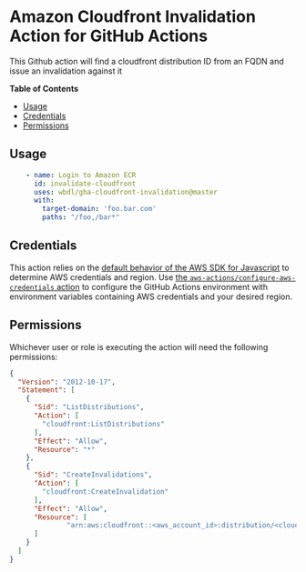 # Amazon Cloudfront Invalidation Action for GitHub Actions

This Github action will find a cloudfront distribution ID from an FQDN and issue an invalidation against it

**Table of Contents**

<!-- toc -->

- [Usage](#usage)
- [Credentials](#credentials)
- [Permissions](#permissions)

<!-- tocstop -->

## Usage

```yaml
    - name: Login to Amazon ECR
      id: invalidate-cloudfront
      uses: wbdl/gha-cloudfront-invalidation@master
      with:
        target-domain: 'foo.bar.com'
        paths: "/foo,/bar*"
```

## Credentials

This action relies on the [default behavior of the AWS SDK for Javascript](https://docs.aws.amazon.com/sdk-for-javascript/v2/developer-guide/setting-credentials-node.html) to determine AWS credentials and region.
Use [the `aws-actions/configure-aws-credentials` action](https://github.com/aws-actions/configure-aws-credentials) to configure the GitHub Actions environment with environment variables containing AWS credentials and your desired region.

## Permissions

Whichever user or role is executing the action will need the following permissions:

```json
{
  "Version": "2012-10-17",
  "Statement": [
    {
      "Sid": "ListDistributions",
      "Action": [
        "cloudfront:ListDistributions"
      ],
      "Effect": "Allow",
      "Resource": "*"
    },
    {
      "Sid": "CreateInvalidations",
      "Action": [
        "cloudfront:CreateInvalidation"
      ],
      "Effect": "Allow",
      "Resource": [
              "arn:aws:cloudfront::<aws_account_id>:distribution/<cloudfront_distribution_id>"
      ]
    }
  ]
}
```
